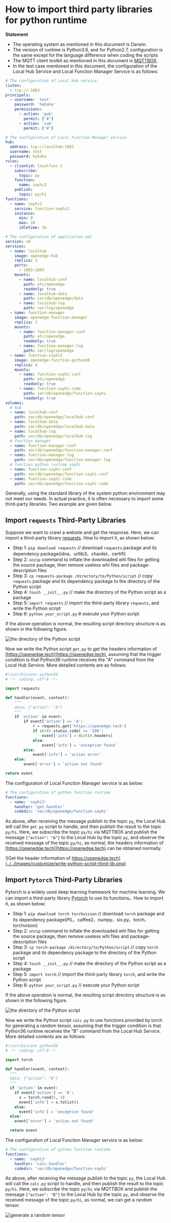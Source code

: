 # How to import third party libraries for python runtime

**Statement**

- The operating system as mentioned in this document is Darwin.
- The version of runtime is Python3.6, and for Python2.7, configuration is the same except fot the language difference when coding the scripts 
- The MQTT client toolkit as mentioned in this document is [MQTTBOX](../Resources-download.md#mqttbox-download).
- In the test case mentioned in this document, the configuration of the Local Hub Service and Local Function Manager Service is as follows:

```yaml
# The configuration of Local Hub service
listen:
  - tcp://:1883
principals:
  - username: 'test'
    password: 'hahaha'
    permissions:
      - action: 'pub'
        permit: ['#']
      - action: 'sub'
        permit: ['#']

# The configuration of Local Function Manager service
hub:
  address: tcp://localhub:1883
  username: test
  password: hahaha
rules:
  - clientid: localfunc-1
    subscribe:
      topic: py
    function:
      name: sayhi3
    publish:
      topic: py/hi
functions:
  - name: sayhi3
    service: function-sayhi3
    instance:
      min: 0
      max: 10
      idletime: 1m

# The configuration of application.yml
version: v0
services:
  - name: localhub
    image: openedge-hub
    replica: 1
    ports:
      - 1883:1883
    mounts:
      - name: localhub-conf
        path: etc/openedge
        readonly: true
      - name: localhub-data
        path: var/db/openedge/data
      - name: localhub-log
        path: var/log/openedge
  - name: function-manager
    image: openedge-function-manager
    replica: 1
    mounts:
      - name: function-manager-conf
        path: etc/openedge
        readonly: true
      - name: function-manager-log
        path: var/log/openedge
  - name: function-sayhi3
    image: openedge-function-python36
    replica: 0
    mounts:
      - name: function-sayhi-conf
        path: etc/openedge
        readonly: true
      - name: function-sayhi-code
        path: var/db/openedge/function-sayhi
        readonly: true
volumes:
  # hub
  - name: localhub-conf
    path: var/db/openedge/localhub-conf
  - name: localhub-data
    path: var/db/openedge/localhub-data
  - name: localhub-log
    path: var/db/openedge/localhub-log
  # function manager
  - name: function-manager-conf
    path: var/db/openedge/function-manager-conf
  - name: function-manager-log
    path: var/db/openedge/function-manager-log
  # function python runtime sayhi
  - name: function-sayhi-conf
    path: var/db/openedge/function-sayhi-conf
  - name: function-sayhi-code
    path: var/db/openedge/function-sayhi-code
```

Generally, using the standard library of the system python environment may not meet our needs. In actual practice, it is often necessary to import some third-party libraries. Two example are given below.

## Import `requests` Third-Party Libraries

Suppose we want to crawl a website and get the response. Here, we can import a third-party library [requests](https://pypi.org/project/requests). How to import it, as shown below:

- Step 1: `pip download requests` // download `requests` package and its dependency package(idna、urllib3、chardet、certifi)
- Step 2: `unzip` command to inflate the downloaded whl files for getting the source package, then remove useless whl files and package-description files
- Step 3: `cp requests-package /directory/to/Python/script` // copy `requests` package and its dependency package to the directory of the Python script
- Step 4: `touch __init__.py` // make the directory of the Python script as a package
- Step 5: `import requests` // import the third-party library `requests`, and write the Python script
- Step 6: `python your_script.py` # execute your Python script

If the above operation is normal, the resulting script directory structure is as shown in the following figure.

![the directory of the Python script](../../images/customize/python-third-lib-dir.png)

Now we write the Python script `get.py` to get the headers information of [https://openedge.tech](https://openedge.tech), assuming that the trigger condition is that Python36 runtime receives the "A" command from the Local Hub Service. More detailed contents are as follows:

```python
#!/usr/bin/env python36
# -*- coding: utf-8 -*-

import requests

def handler(event, context):
    """
    data: {"action": "A"}
    """
    if 'action' in event:
        if event['action'] == 'A':
            r = requests.get('https://openedge.tech')
            if str(r.status_code) == '200':
                event['info'] = dict(r.headers)
            else:
                event['info'] = 'exception found'
        else:
            event['info'] = 'action error'
    else:
        event['error'] = 'action not found'

return event
```

The configuration of Local Function Manager service is as below:

```yaml
# The configuration of python function runtime
functions:
  - name: 'sayhi3'
    handler: 'get.handler'
    codedir: 'var/db/openedge/function-sayhi'
```

As above, after receiving the message publish to the topic `py`, the Local Hub will call the `get.py` script to handle, and then publish the result to the topic `py/hi`. Here, we subscribe the topic `py/hi` via MQTTBOX and publish the message `{"action": "A"}` to the Local Hub by the topic `py`, and observe the received message of the topic `py/hi`, as normal, the headers information of [https://openedge.tech](https://openedge.tech) can be obtained normally.

![Get the header information of https://openedge.tech](../../images/customize/write-python-script-third-lib.png)

## Import `Pytorch` Third-Party Libraries

Pytorch is a widely used deep learning framework for machine learning. We can import a third-party library [Pytorch](https://pytorch.org/) to use its functions。How to import it, as shown below:

- Step 1: `pip download torch torchvision` // download `torch` package and its dependency package(PIL、caffee2、numpy、six.py、torch、torchvision)
- Step 2: `unzip` command to inflate the downloaded whl files for getting the source package, then remove useless whl files and package-description files
- Step 3: `cp torch-package /directory/to/Python/script` // copy `torch` package and its dependency package to the directory of the Python script
- Step 4: `touch __init__.py` // make the directory of the Python script as a package
- Step 5: `import torch` // import the third-party library `torch`, and write the Python script
- Step 6: `python your_script.py` // execute your Python script

If the above operation is normal, the resulting script directory structure is as shown in the following figure.

![the directory of the Python script](../../images/customize/python-third-lib-dir-torch.png)

Now we write the Python script `calc.py` to use functions provided by torch for generating a random tensor, assuming that the trigger condition is that Python36 runtime receives the "B" command from the Local Hub Service. More detailed contents are as follows:

```python
#!/usr/bin/env python36
# -*- coding: utf-8 -*-

import torch

def handler(event, context):
  """
  data: {"action": "B"}
  """
  if 'action' in event:
    if event['action'] == 'B':
      x = torch.rand(5, 3)
      event['info'] = x.tolist()
    else:
      event['info'] = 'exception found'
  else:
    event['error'] = 'action not found'

  return event
```

The configuration of Local Function Manager service is as below:

```yaml
# The configuration of python function runtime
functions:
  - name: 'sayhi3'
    handler: 'calc.handler'
    codedir: 'var/db/openedge/function-sayhi'
```

As above, after receiving the message publish to the topic `py`, the Local Hub will call the `calc.py` script to handle, and then publish the result to the topic `py/hi`. Here, we subscribe the topic `py/hi` via MQTTBOX and publish the message `{"action": "B"}` to the Local Hub by the topic `py`, and observe the received message of the topic `py/hi`, as normal, we can get a random tensor.

![generate a random tensor](../../images/customize/write-python-script-third-lib-torch.png)